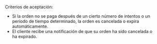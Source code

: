 Criterios de aceptación:

- Si la orden no se paga después de un cierto número de intentos o un período de tiempo determinado, la orden es cancelada o expira automáticamente.
- El cliente recibe una notificación de que su orden ha sido cancelada o ha expirado.